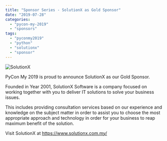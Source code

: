 ```yaml
---
title: "Sponsor Series - SolutionX as Gold Sponsor"
date: "2019-07-28"
categories: 
  - "pycon-my-2019"
  - "sponsors"
tags: 
  - "pyconmy2019"
  - "python"
  - "solutionx"
  - "sponsor"
---
```


![SolutionX](images/solutionx.png)

PyCon My 2019 is proud to announce SolutionX as our Gold Sponsor.

Founded in Year 2001, SolutionX Software is a company focused on working together with you to deliver IT solutions to solve your business issues.

This includes providing consultation services based on our experience and knowledge on the subject matter in order to assist you to choose the most appropriate approach and technology in order for your business to reap maximum benefit of the solution.

Visit SolutionX at https://www.solutionx.com.my/
